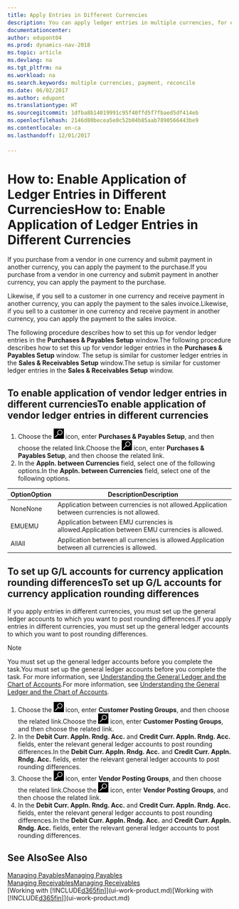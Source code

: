 ```yaml
---
title: Apply Entries in Different Currencies
description: You can apply ledger entries in multiple currencies, for example, if you sell in one currency and receive payment in another.
documentationcenter: 
author: edupont04
ms.prod: dynamics-nav-2018
ms.topic: article
ms.devlang: na
ms.tgt_pltfrm: na
ms.workload: na
ms.search.keywords: multiple currencies, payment, reconcile
ms.date: 06/02/2017
ms.author: edupont
ms.translationtype: HT
ms.sourcegitcommit: 1dfba8b14019991c95f40ffd5f7fbaed5df414eb
ms.openlocfilehash: 2146d80becea5e0c52b04b85aab7890566443be9
ms.contentlocale: en-ca
ms.lasthandoff: 12/01/2017

---
```

# <a name="how-to-enable-application-of-ledger-entries-in-different-currencies"></a><span data-ttu-id="61752-103">How to: Enable Application of Ledger Entries in Different Currencies</span><span class="sxs-lookup"><span data-stu-id="61752-103">How to: Enable Application of Ledger Entries in Different Currencies</span></span>
<span data-ttu-id="61752-104">If you purchase from a vendor in one currency and submit payment in another currency, you can apply the payment to the purchase.</span><span class="sxs-lookup"><span data-stu-id="61752-104">If you purchase from a vendor in one currency and submit payment in another currency, you can apply the payment to the purchase.</span></span>

<span data-ttu-id="61752-105">Likewise, if you sell to a customer in one currency and receive payment in another currency, you can apply the payment to the sales invoice.</span><span class="sxs-lookup"><span data-stu-id="61752-105">Likewise, if you sell to a customer in one currency and receive payment in another currency, you can apply the payment to the sales invoice.</span></span>

<span data-ttu-id="61752-106">The following procedure describes how to set this up for vendor ledger entries in the **Purchases & Payables Setup** window.</span><span class="sxs-lookup"><span data-stu-id="61752-106">The following procedure describes how to set this up for vendor ledger entries in the **Purchases & Payables Setup** window.</span></span> <span data-ttu-id="61752-107">The setup is similar for customer ledger entries in the **Sales & Receivables Setup** window.</span><span class="sxs-lookup"><span data-stu-id="61752-107">The setup is similar for customer ledger entries in the **Sales & Receivables Setup** window.</span></span>

## <a name="to-enable-application-of-vendor-ledger-entries-in-different-currencies"></a><span data-ttu-id="61752-108">To enable application of vendor ledger entries in different currencies</span><span class="sxs-lookup"><span data-stu-id="61752-108">To enable application of vendor ledger entries in different currencies</span></span>
1. <span data-ttu-id="61752-109">Choose the ![Search for Page or Report](media/ui-search/search_small.png "Search for Page or Report icon") icon, enter **Purchases & Payables Setup**, and then choose the related link.</span><span class="sxs-lookup"><span data-stu-id="61752-109">Choose the ![Search for Page or Report](media/ui-search/search_small.png "Search for Page or Report icon") icon, enter **Purchases & Payables Setup**, and then choose the related link.</span></span>
2. <span data-ttu-id="61752-110">In the **Appln. between Currencies** field, select one of the following options.</span><span class="sxs-lookup"><span data-stu-id="61752-110">In the **Appln. between Currencies** field, select one of the following options.</span></span>

| <span data-ttu-id="61752-111">Option</span><span class="sxs-lookup"><span data-stu-id="61752-111">Option</span></span> | <span data-ttu-id="61752-112">Description</span><span class="sxs-lookup"><span data-stu-id="61752-112">Description</span></span> |
| --- | --- |
| <span data-ttu-id="61752-113">None</span><span class="sxs-lookup"><span data-stu-id="61752-113">None</span></span> |<span data-ttu-id="61752-114">Application between currencies is not allowed.</span><span class="sxs-lookup"><span data-stu-id="61752-114">Application between currencies is not allowed.</span></span> |
| <span data-ttu-id="61752-115">EMU</span><span class="sxs-lookup"><span data-stu-id="61752-115">EMU</span></span> |<span data-ttu-id="61752-116">Application between EMU currencies is allowed.</span><span class="sxs-lookup"><span data-stu-id="61752-116">Application between EMU currencies is allowed.</span></span> |
| <span data-ttu-id="61752-117">All</span><span class="sxs-lookup"><span data-stu-id="61752-117">All</span></span> |<span data-ttu-id="61752-118">Application between all currencies is allowed.</span><span class="sxs-lookup"><span data-stu-id="61752-118">Application between all currencies is allowed.</span></span> |

## <a name="to-set-up-gl-accounts-for-currency-application-rounding-differences"></a><span data-ttu-id="61752-119">To set up G/L accounts for currency application rounding differences</span><span class="sxs-lookup"><span data-stu-id="61752-119">To set up G/L accounts for currency application rounding differences</span></span>  
<span data-ttu-id="61752-120">If you apply entries in different currencies, you must set up the general ledger accounts to which you want to post rounding differences.</span><span class="sxs-lookup"><span data-stu-id="61752-120">If you apply entries in different currencies, you must set up the general ledger accounts to which you want to post rounding differences.</span></span>  

> [!NOTE]  
>  <span data-ttu-id="61752-121">You must set up the general ledger accounts before you complete the task.</span><span class="sxs-lookup"><span data-stu-id="61752-121">You must set up the general ledger accounts before you complete the task.</span></span> <span data-ttu-id="61752-122">For more information, see [Understanding the General Ledger and the Chart of Accounts](finance-general-ledger.md).</span><span class="sxs-lookup"><span data-stu-id="61752-122">For more information, see [Understanding the General Ledger and the Chart of Accounts](finance-general-ledger.md).</span></span>

1. <span data-ttu-id="61752-123">Choose the ![Search for Page or Report](media/ui-search/search_small.png "Search for Page or Report icon") icon, enter **Customer Posting Groups**, and then choose the related link.</span><span class="sxs-lookup"><span data-stu-id="61752-123">Choose the ![Search for Page or Report](media/ui-search/search_small.png "Search for Page or Report icon") icon, enter **Customer Posting Groups**, and then choose the related link.</span></span>  
2. <span data-ttu-id="61752-124">In the **Debit Curr. Appln. Rndg. Acc.** and **Credit Curr. Appln. Rndg. Acc.** fields, enter the relevant general ledger accounts to post rounding differences.</span><span class="sxs-lookup"><span data-stu-id="61752-124">In the **Debit Curr. Appln. Rndg. Acc.** and **Credit Curr. Appln. Rndg. Acc.** fields, enter the relevant general ledger accounts to post rounding differences.</span></span>  
3. <span data-ttu-id="61752-125">Choose the ![Search for Page or Report](media/ui-search/search_small.png "Search for Page or Report icon") icon, enter **Vendor Posting Groups**, and then choose the related link.</span><span class="sxs-lookup"><span data-stu-id="61752-125">Choose the ![Search for Page or Report](media/ui-search/search_small.png "Search for Page or Report icon") icon, enter **Vendor Posting Groups**, and then choose the related link.</span></span>  
4. <span data-ttu-id="61752-126">In the **Debit Curr. Appln. Rndg. Acc.** and **Credit Curr. Appln. Rndg. Acc.** fields, enter the relevant general ledger accounts to post rounding differences.</span><span class="sxs-lookup"><span data-stu-id="61752-126">In the **Debit Curr. Appln. Rndg. Acc.** and **Credit Curr. Appln. Rndg. Acc.** fields, enter the relevant general ledger accounts to post rounding differences.</span></span>  

## <a name="see-also"></a><span data-ttu-id="61752-127">See Also</span><span class="sxs-lookup"><span data-stu-id="61752-127">See Also</span></span>
[<span data-ttu-id="61752-128">Managing Payables</span><span class="sxs-lookup"><span data-stu-id="61752-128">Managing Payables</span></span>](payables-manage-payables.md)  
[<span data-ttu-id="61752-129">Managing Receivables</span><span class="sxs-lookup"><span data-stu-id="61752-129">Managing Receivables</span></span>](receivables-manage-receivables.md)  
<span data-ttu-id="61752-130">[Working with [!INCLUDE[d365fin](includes/d365fin_md.md)]](ui-work-product.md)</span><span class="sxs-lookup"><span data-stu-id="61752-130">[Working with [!INCLUDE[d365fin](includes/d365fin_md.md)]](ui-work-product.md)</span></span>

